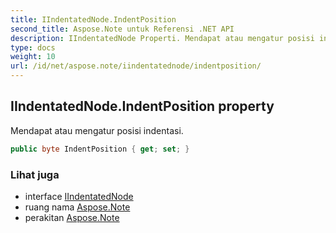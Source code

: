 ```yaml
---
title: IIndentatedNode.IndentPosition
second_title: Aspose.Note untuk Referensi .NET API
description: IIndentatedNode Properti. Mendapat atau mengatur posisi indentasi.
type: docs
weight: 10
url: /id/net/aspose.note/iindentatednode/indentposition/
---
```

## IIndentatedNode.IndentPosition property

Mendapat atau mengatur posisi indentasi.

```csharp
public byte IndentPosition { get; set; }
```

### Lihat juga

* interface [IIndentatedNode](../)
* ruang nama [Aspose.Note](../../iindentatednode/)
* perakitan [Aspose.Note](../../../)


